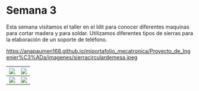 # Semana 3

Esta semana visitamos el taller en el Idit para conocer diferentes maquinas para cortar madera y para soldar. Utilizamos diferentes tipos de sierras para la elaboración de un soporte de teléfono.

https://anapaumen168.github.io/miportafolio_mecatronica/Proyecto_de_Ingenier%C3%ADa/imagenes/sierracirculardemesa.jpeg

| ![](https://anapaumen168.github.io/miportafolio_mecatronica/Proyecto_de_Ingenier%C3%ADa/imagenes/sierracirculardemesa.jpeg) | ![](https://anapaumen168.github.io/miportafolio_mecatronica/Proyecto_de_Ingenier%C3%ADa/imagenes/sierrasytaladro.jpeg) |
|---------------------------|--------------------------|
| ![](https://anapaumen168.github.io/miportafolio_mecatronica/Proyecto_de_Ingenier%C3%ADa/imagenes/sierra.2.jpeg) | ![](https://anapaumen168.github.io/miportafolio_mecatronica/Proyecto_de_Ingenier%C3%ADa/imagenes/resultadofinal.jpeg) |


